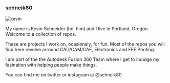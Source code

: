 ### schneik80

![kevin](https://www.dropbox.com/s/qbc5bxsea23hrv7/headshot%20square%20color%20small%20-%20Copy.jpeg?dl=1)

My name is Kevin Schneider (he, him) and I live in Portland, Oregon. Welcome to a collection of repos.

These are projects I  work on, ocasionaly, for fun. Most of the repos you will find here revolve arround CAD/CAM/CAE, Electronics and FFF Printing. 

I am part of the the Autodesk Fusion 360 Team where I get to indulge my fasination with helping people make things. 

You can find me on twitter or instagram at @schneik80



<!--
**schneik80/schneik80** is a ✨ _special_ ✨ repository because its `README.md` (this file) appears on your GitHub profile.

Here are some ideas to get you started:

- 🔭 I’m currently working on ...
- 🌱 I’m currently learning ...
- 👯 I’m looking to collaborate on ...
- 🤔 I’m looking for help with ...
- 💬 Ask me about ...
- 📫 How to reach me: ...
- 😄 Pronouns: ...
- ⚡ Fun fact: ...
-->
